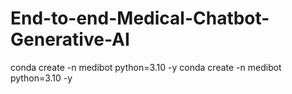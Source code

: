 # End-to-end-Medical-Chatbot-Generative-AI
conda create -n medibot python=3.10 -y
conda create -n medibot python=3.10 -y
